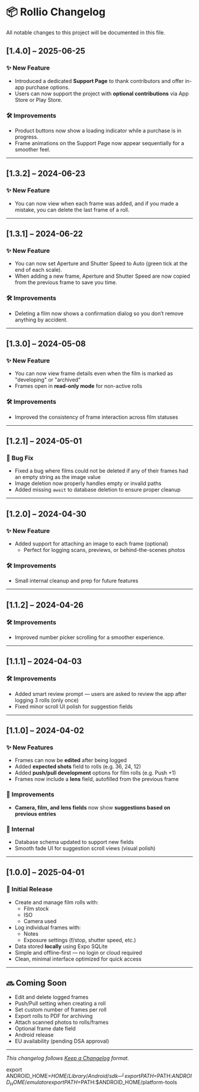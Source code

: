 # 📦 Rollio Changelog

All notable changes to this project will be documented in this file.

## [1.4.0] – 2025-06-25

### ✨ New Feature
- Introduced a dedicated **Support Page** to thank contributors and offer in-app purchase options.
- Users can now support the project with **optional contributions** via App Store or Play Store.

### 🛠 Improvements
- Product buttons now show a loading indicator while a purchase is in progress.
- Frame animations on the Support Page now appear sequentially for a smoother feel.

---

## [1.3.2] – 2024-06-23

### ✨ New Feature
 - You can now view when each frame was added, and if you made a mistake, you can delete the last frame of a roll.

---

## [1.3.1] – 2024-06-22

### ✨ New Feature
 - You can now set Aperture and Shutter Speed to Auto (green tick at the end of each scale).
 - When adding a new frame, Aperture and Shutter Speed are now copied from the previous frame to save you time.


### 🛠 Improvements
- Deleting a film now shows a confirmation dialog so you don’t remove anything by accident.

---

## [1.3.0] – 2024-05-08

### ✨ New Feature
- You can now view frame details even when the film is marked as "developing" or "archived"
- Frames open in **read-only mode** for non-active rolls

### 🛠 Improvements
- Improved the consistency of frame interaction across film statuses

---

## [1.2.1] – 2024-05-01

### 🐞 Bug Fix
- Fixed a bug where films could not be deleted if any of their frames had an empty string as the image value
- Image deletion now properly handles empty or invalid paths
- Added missing `await` to database deletion to ensure proper cleanup

---

## [1.2.0] – 2024-04-30

### ✨ New Feature
- Added support for attaching an image to each frame (optional)
  - Perfect for logging scans, previews, or behind-the-scenes photos

### 🛠 Improvements
- Small internal cleanup and prep for future features

---

## [1.1.2] – 2024-04-26

### 🛠 Improvements
-  Improved number picker scrolling for a smoother experience.

---

## [1.1.1] – 2024-04-03

### 🛠 Improvements
- Added smart review prompt — users are asked to review the app after logging 3 rolls (only once)
- Fixed minor scroll UI polish for suggestion fields

---

## [1.1.0] – 2024-04-02

### ✨ New Features
- Frames can now be **edited** after being logged
- Added **expected shots** field to rolls (e.g. 36, 24, 12)
- Added **push/pull development** options for film rolls (e.g. Push +1)
- Frames now include a **lens** field, autofilled from the previous frame

### 🎯 Improvements
- **Camera, film, and lens fields** now show **suggestions based on previous entries**

### 🔧 Internal
- Database schema updated to support new fields
- Smooth fade UI for suggestion scroll views (visual polish)

---

## [1.0.0] – 2025-04-01
### 🎉 Initial Release

- Create and manage film rolls with:
  - Film stock
  - ISO
  - Camera used
- Log individual frames with:
  - Notes
  - Exposure settings (f/stop, shutter speed, etc.)
- Data stored **locally** using Expo SQLite
- Simple and offline-first — no login or cloud required
- Clean, minimal interface optimized for quick access

---

## 🔜 Coming Soon

- Edit and delete logged frames
- Push/Pull setting when creating a roll
- Set custom number of frames per roll
- Export rolls to PDF for archiving
- Attach scanned photos to rolls/frames
- Optional frame date field
- Android release
- EU availability (pending DSA approval)

---

*This changelog follows [Keep a Changelog](https://keepachangelog.com/en/1.0.0/) format.*



export ANDROID_HOME=$HOME/Library/Android/sdk                             ─╯
export PATH=$PATH:$ANDROID_HOME/emulator
export PATH=$PATH:$ANDROID_HOME/platform-tools